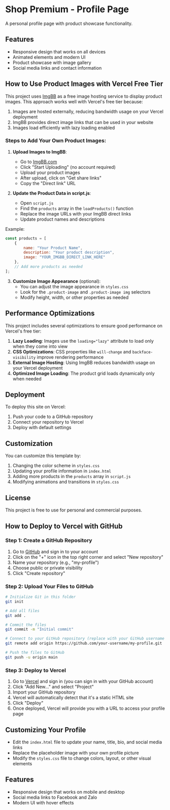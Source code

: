 # Shop Premium - Profile Page

A personal profile page with product showcase functionality.

## Features

- Responsive design that works on all devices
- Animated elements and modern UI
- Product showcase with image gallery
- Social media links and contact information

## How to Use Product Images with Vercel Free Tier

This project uses [ImgBB](https://imgbb.com/) as a free image hosting service to display product images. This approach works well with Vercel's free tier because:

1. Images are hosted externally, reducing bandwidth usage on your Vercel deployment
2. ImgBB provides direct image links that can be used in your website
3. Images load efficiently with lazy loading enabled

### Steps to Add Your Own Product Images:

1. **Upload Images to ImgBB**:
   - Go to [ImgBB.com](https://imgbb.com/)
   - Click "Start Uploading" (no account required)
   - Upload your product images
   - After upload, click on "Get share links"
   - Copy the "Direct link" URL

2. **Update the Product Data in script.js**:
   - Open `script.js`
   - Find the `products` array in the `loadProducts()` function
   - Replace the image URLs with your ImgBB direct links
   - Update product names and descriptions

Example:
```javascript
const products = [
    {
        name: "Your Product Name",
        description: "Your product description",
        image: "YOUR_IMGBB_DIRECT_LINK_HERE"
    },
    // Add more products as needed
];
```

3. **Customize Image Appearance** (optional):
   - You can adjust the image appearance in `styles.css`
   - Look for the `.product-image` and `.product-image img` selectors
   - Modify height, width, or other properties as needed

## Performance Optimizations

This project includes several optimizations to ensure good performance on Vercel's free tier:

1. **Lazy Loading**: Images use the `loading="lazy"` attribute to load only when they come into view
2. **CSS Optimizations**: CSS properties like `will-change` and `backface-visibility` improve rendering performance
3. **External Image Hosting**: Using ImgBB reduces bandwidth usage on your Vercel deployment
4. **Optimized Image Loading**: The product grid loads dynamically only when needed

## Deployment

To deploy this site on Vercel:

1. Push your code to a GitHub repository
2. Connect your repository to Vercel
3. Deploy with default settings

## Customization

You can customize this template by:

1. Changing the color scheme in `styles.css`
2. Updating your profile information in `index.html`
3. Adding more products in the `products` array in `script.js`
4. Modifying animations and transitions in `styles.css`

## License

This project is free to use for personal and commercial purposes.

## How to Deploy to Vercel with GitHub

### Step 1: Create a GitHub Repository
1. Go to [GitHub](https://github.com) and sign in to your account
2. Click on the "+" icon in the top right corner and select "New repository"
3. Name your repository (e.g., "my-profile")
4. Choose public or private visibility
5. Click "Create repository"

### Step 2: Upload Your Files to GitHub
```bash
# Initialize Git in this folder
git init

# Add all files
git add .

# Commit the files
git commit -m "Initial commit"

# Connect to your GitHub repository (replace with your GitHub username and repository name)
git remote add origin https://github.com/your-username/my-profile.git

# Push the files to GitHub
git push -u origin main
```

### Step 3: Deploy to Vercel
1. Go to [Vercel](https://vercel.com) and sign in (you can sign in with your GitHub account)
2. Click "Add New..." and select "Project"
3. Import your GitHub repository
4. Vercel will automatically detect that it's a static HTML site
5. Click "Deploy"
6. Once deployed, Vercel will provide you with a URL to access your profile page

## Customizing Your Profile
- Edit the `index.html` file to update your name, title, bio, and social media links
- Replace the placeholder image with your own profile picture
- Modify the `styles.css` file to change colors, layout, or other visual elements

## Features
- Responsive design that works on mobile and desktop
- Social media links to Facebook and Zalo
- Modern UI with hover effects 